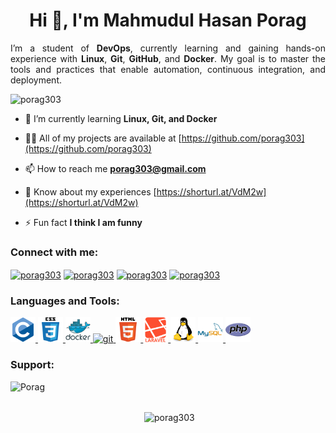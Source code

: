 <h1 align="center">Hi 👋, I'm Mahmudul Hasan Porag</h1>
<p style="text-align: justify;">I&rsquo;m a student of <strong>DevOps</strong>, currently learning and gaining hands-on experience with <strong>Linux</strong>, <strong>Git</strong>, <strong>GitHub</strong>, and <strong>Docker</strong>. My goal is to master the tools and practices that enable automation, continuous integration, and deployment.</p>

<p align="left"> <img src="https://komarev.com/ghpvc/?username=porag303&label=Profile%20views&color=0e75b6&style=flat" alt="porag303" /> </p>

- 🌱 I’m currently learning **Linux, Git, and Docker**

- 👨‍💻 All of my projects are available at [https://github.com/porag303](https://github.com/porag303)

- 📫 How to reach me **porag303@gmail.com**

- 📄 Know about my experiences [https://shorturl.at/VdM2w](https://shorturl.at/VdM2w)

- ⚡ Fun fact **I think I am funny**

<h3 align="left">Connect with me:</h3>
<p align="left">

<a href="https://fb.com/porag303" target="blank"><img align="center" src="https://raw.githubusercontent.com/rahuldkjain/github-profile-readme-generator/master/src/images/icons/Social/facebook.svg" alt="porag303" height="30" width="40" /></a>
<a href="https://instagram.com/porag303" target="blank"><img align="center" src="https://raw.githubusercontent.com/rahuldkjain/github-profile-readme-generator/master/src/images/icons/Social/instagram.svg" alt="porag303" height="30" width="40" /></a>
<a href="https://www.youtube.com/@porag303" target="blank"><img align="center" src="https://raw.githubusercontent.com/rahuldkjain/github-profile-readme-generator/master/src/images/icons/Social/youtube.svg" alt="porag303" height="30" width="40" /></a>
<a href="https://x.com/porag303" target="blank"><img align="center" src="https://upload.wikimedia.org/wikipedia/commons/c/cc/X_icon.svg" alt="porag303" height="30" width="40" /></a>
</p>

<h3 align="left">Languages and Tools:</h3>
<p align="left"> <a href="https://www.cprogramming.com/" target="_blank" rel="noreferrer"> <img src="https://raw.githubusercontent.com/devicons/devicon/master/icons/c/c-original.svg" alt="c" width="40" height="40"/> </a> <a href="https://www.w3schools.com/css/" target="_blank" rel="noreferrer"> <img src="https://raw.githubusercontent.com/devicons/devicon/master/icons/css3/css3-original-wordmark.svg" alt="css3" width="40" height="40"/> </a> <a href="https://www.docker.com/" target="_blank" rel="noreferrer"> <img src="https://raw.githubusercontent.com/devicons/devicon/master/icons/docker/docker-original-wordmark.svg" alt="docker" width="40" height="40"/> </a> <a href="https://git-scm.com/" target="_blank" rel="noreferrer"> <img src="https://www.vectorlogo.zone/logos/git-scm/git-scm-icon.svg" alt="git" width="40" height="40"/> </a> <a href="https://www.w3.org/html/" target="_blank" rel="noreferrer"> <img src="https://raw.githubusercontent.com/devicons/devicon/master/icons/html5/html5-original-wordmark.svg" alt="html5" width="40" height="40"/> </a> <a href="https://laravel.com/" target="_blank" rel="noreferrer"> <img src="https://raw.githubusercontent.com/devicons/devicon/master/icons/laravel/laravel-plain-wordmark.svg" alt="laravel" width="40" height="40"/> </a> <a href="https://www.linux.org/" target="_blank" rel="noreferrer"> <img src="https://raw.githubusercontent.com/devicons/devicon/master/icons/linux/linux-original.svg" alt="linux" width="40" height="40"/> </a> <a href="https://www.mysql.com/" target="_blank" rel="noreferrer"> <img src="https://raw.githubusercontent.com/devicons/devicon/master/icons/mysql/mysql-original-wordmark.svg" alt="mysql" width="40" height="40"/> </a> <a href="https://www.php.net" target="_blank" rel="noreferrer"> <img src="https://raw.githubusercontent.com/devicons/devicon/master/icons/php/php-original.svg" alt="php" width="40" height="40"/> </a> </p>

<h3 align="left">Support:</h3>
<p><a href="https://www.buymeacoffee.com/Porag"> <img align="left" src="https://cdn.buymeacoffee.com/buttons/v2/default-yellow.png" height="50" width="210" alt="Porag" /></a></p><br><br>

<p>&nbsp;<img align="center" src="https://github-readme-stats.vercel.app/api?username=porag303&show_icons=true&locale=en" alt="porag303" /></p>
